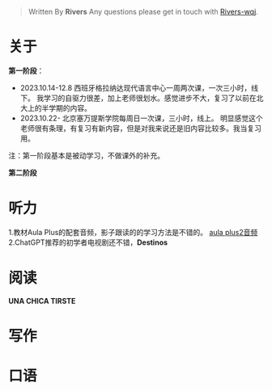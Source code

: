 


> Written By **Rivers**
> Any questions please get in touch with  [Rivers-wqj](https://rivers-wqj.github.io/).
# 关于

**第一阶段**：
- 2023.10.14-12.8 西班牙格拉纳达现代语言中心一周两次课，一次三小时，线下。
我学习的自驱力很差，加上老师很划水。感觉进步不大，复习了以前在北大上的半学期的内容。
- 2023.10.22- 北京塞万提斯学院每周日一次课，三小时，线上。
明显感觉这个老师很有条理，有复习有新内容，但是对我来说还是旧内容比较多。我当复习用。

注：第一阶段基本是被动学习，不做课外的补充。

**第二阶段**



# 听力
1.教材Aula Plus的配套音频，影子跟读的的学习方法是不错的。 [aula plus2音频](https://campus-difusion.avallainmagnet.com/dashboard)
 2.ChatGPT推荐的初学者电视剧还不错，**Destinos**
 

 # 阅读
 **UNA CHICA TIRSTE**

 # 写作
 
 # 口语
<!--stackedit_data:
eyJoaXN0b3J5IjpbMTU2OTc3OTUzNSwxOTQ3NTIzMzU4XX0=
-->